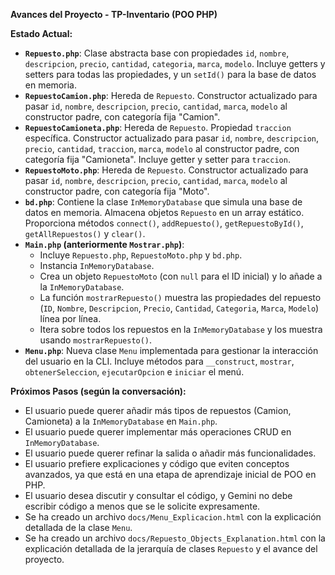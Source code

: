 **Avances del Proyecto - TP-Inventario (POO PHP)**

**Estado Actual:**

*   **`Repuesto.php`**: Clase abstracta base con propiedades `id`, `nombre`, `descripcion`, `precio`, `cantidad`, `categoria`, `marca`, `modelo`. Incluye getters y setters para todas las propiedades, y un `setId()` para la base de datos en memoria.
*   **`RepuestoCamion.php`**: Hereda de `Repuesto`. Constructor actualizado para pasar `id`, `nombre`, `descripcion`, `precio`, `cantidad`, `marca`, `modelo` al constructor padre, con categoría fija "Camion".
*   **`RepuestoCamioneta.php`**: Hereda de `Repuesto`. Propiedad `traccion` específica. Constructor actualizado para pasar `id`, `nombre`, `descripcion`, `precio`, `cantidad`, `traccion`, `marca`, `modelo` al constructor padre, con categoría fija "Camioneta". Incluye getter y setter para `traccion`.
*   **`RepuestoMoto.php`**: Hereda de `Repuesto`. Constructor actualizado para pasar `id`, `nombre`, `descripcion`, `precio`, `cantidad`, `marca`, `modelo` al constructor padre, con categoría fija "Moto".
*   **`bd.php`**: Contiene la clase `InMemoryDatabase` que simula una base de datos en memoria. Almacena objetos `Repuesto` en un array estático. Proporciona métodos `connect()`, `addRepuesto()`, `getRepuestoById()`, `getAllRepuestos()` y `clear()`.
*   **`Main.php` (anteriormente `Mostrar.php`)**:
    *   Incluye `Repuesto.php`, `RepuestoMoto.php` y `bd.php`.
    *   Instancia `InMemoryDatabase`.
    *   Crea un objeto `RepuestoMoto` (con `null` para el ID inicial) y lo añade a la `InMemoryDatabase`.
    *   La función `mostrarRepuesto()` muestra las propiedades del repuesto (`ID`, `Nombre`, `Descripcion`, `Precio`, `Cantidad`, `Categoria`, `Marca`, `Modelo`) línea por línea.
    *   Itera sobre todos los repuestos en la `InMemoryDatabase` y los muestra usando `mostrarRepuesto()`.
*   **`Menu.php`**: Nueva clase `Menu` implementada para gestionar la interacción del usuario en la CLI. Incluye métodos para `__construct`, `mostrar`, `obtenerSeleccion`, `ejecutarOpcion` e `iniciar` el menú.

**Próximos Pasos (según la conversación):**

*   El usuario puede querer añadir más tipos de repuestos (Camion, Camioneta) a la `InMemoryDatabase` en `Main.php`.
*   El usuario puede querer implementar más operaciones CRUD en `InMemoryDatabase`.
*   El usuario puede querer refinar la salida o añadir más funcionalidades.
*   El usuario prefiere explicaciones y código que eviten conceptos avanzados, ya que está en una etapa de aprendizaje inicial de POO en PHP.
*   El usuario desea discutir y consultar el código, y Gemini no debe escribir código a menos que se le solicite expresamente.
*   Se ha creado un archivo `docs/Menu_Explicacion.html` con la explicación detallada de la clase `Menu`.
*   Se ha creado un archivo `docs/Repuesto_Objects_Explanation.html` con la explicación detallada de la jerarquía de clases `Repuesto` y el avance del proyecto.
